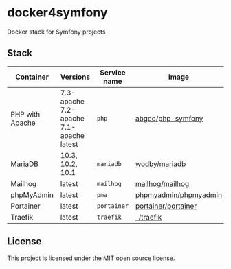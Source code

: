 # docker4symfony
Docker stack for Symfony projects

## Stack

| Container       | Versions                | Service name    | Image                              |
| --------------- | -------------------     | --------------- | ---------------------------------- |
| PHP with Apache | 7.3-apache<br>7.2-apache<br>7.1-apache<br>latest        | `php`           | [abgeo/php-symfony]                 |
| MariaDB         | 10.3, 10.2, 10.1        | `mariadb`       | [wodby/mariadb]                    |
| Mailhog         | latest                  | `mailhog`       | [mailhog/mailhog]                  |
| phpMyAdmin      | latest                  | `pma`           | [phpmyadmin/phpmyadmin]            |
| Portainer       | latest                  | `portainer`     | [portainer/portainer]              |
| Traefik         | latest                  | `traefik`       | [_/traefik]                        |

## License

This project is licensed under the MIT open source license.

[abgeo/php-symfony]: https://hub.docker.com/r/abgeo/php-symfony
[_/traefik]: https://hub.docker.com/_/traefik
[mailhog/mailhog]: https://hub.docker.com/r/mailhog/mailhog
[phpmyadmin/phpmyadmin]: https://hub.docker.com/r/phpmyadmin/phpmyadmin
[portainer/portainer]: https://hub.docker.com/r/portainer/portainer
[wodby/mariadb]: https://github.com/wodby/mariadb
